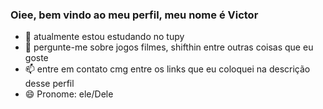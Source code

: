 ### Oiee, bem vindo ao meu perfil, meu nome é Victor
- 🌱 atualmente estou estudando no tupy
- 💬 pergunte-me sobre jogos filmes, shifthin entre outras coisas que eu goste
- 📫 entre em contato cmg entre os links que eu coloquei na descrição desse perfil
- 😄 Pronome: ele/Dele

<!--
**VictorDaniel34/VictorDaniel34** is a ✨ _special_ ✨ repository because its `README.md` (this file) appears on your GitHub profile.

Here are some ideas to get you started:


-->
